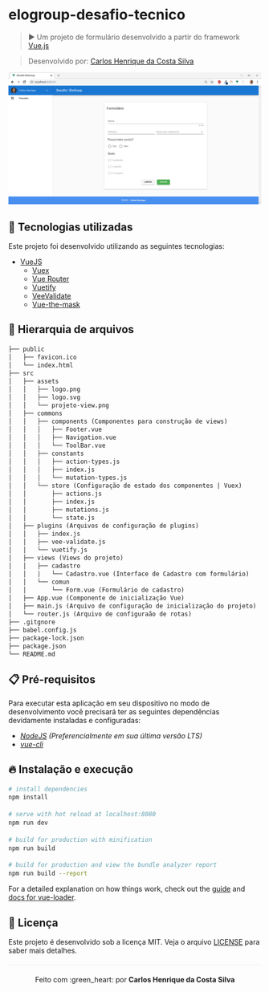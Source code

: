 # elogroup-desafio-tecnico

> :arrow_forward: Um projeto de formulário desenvolvido a partir do framework [Vue.js](https://vuejs.org/)

> Desenvolvido por: [Carlos Henrique da Costa Silva](https://www.linkedin.com/in/carlos-henrique-costa-silva/)

<p align="center">
  <img src="/src/assets/projeto-view.png">
</p>

## :rocket: Tecnologias utilizadas

Este projeto foi desenvolvido utilizando as seguintes tecnologias:

* [VueJS](https://vuejs.org/)
	* [Vuex](https://vuex.vuejs.org/guide/)
  * [Vue Router](https://router.vuejs.org/)
  * [Vuetify](https://vuetifyjs.com/en/)
  * [VeeValidate](https://logaretm.github.io/vee-validate/)
  * [Vue-the-mask](https://vuejs-tips.github.io/vue-the-mask/)

## :open_file_folder: Hierarquia de arquivos

```
├── public
│   ├── favicon.ico
│   └── index.html
├── src
│   ├── assets
│   │   ├── logo.png
│   │   ├── logo.svg
│   │   └── projeto-view.png
│   ├── commons
│   │   ├── components (Componentes para construção de views)
│   │   │   ├── Footer.vue
│   │   │   ├── Navigation.vue
│   │   │   └── ToolBar.vue
│   │   ├── constants
│   │   │   ├── action-types.js
│   │   │   ├── index.js
│   │   │   └── mutation-types.js
│   │   └── store (Configuração de estado dos componentes | Vuex)
│   │       ├── actions.js
│   │       ├── index.js
│   │       ├── mutations.js
│   │       └── state.js
│   ├── plugins (Arquivos de configuração de plugins)
│   │   ├── index.js
│   │   ├── vee-validate.js
│   │   └── vuetify.js
│   ├── views (Views do projeto)
│   │   ├── cadastro
│   │   |   └── Cadastro.vue (Interface de Cadastro com formulário)
│   │   └── comun
│   │       └── Form.vue (Formulário de cadastro)
│   ├── App.vue (Componente de inicialização Vue)
│   ├── main.js (Arquivo de configuração de inicialização do projeto)
│   └── router.js (Arquivo de configuraão de rotas)
├── .gitgnore
├── babel.config.js
├── package-lock.json
├── package.json
└── README.md
```

## :clipboard: Pré-requisitos

Para executar esta aplicação em seu dispositivo no modo de desenvolvimento você precisará ter as seguintes dependências devidamente instaladas e configuradas:

- _<a href="https://nodejs.org/en/" target="_blank">NodeJS</a> (Preferencialmente em sua última versão LTS)_
- _<a href="https://github.com/vuejs/vue-cli" target="_blank">vue-cli</a>_

## :fire: Instalação e execução

```bash
# install dependencies
npm install

# serve with hot reload at localhost:8080
npm run dev

# build for production with minification
npm run build

# build for production and view the bundle analyzer report
npm run build --report
```

For a detailed explanation on how things work, check out the [guide](http://vuejs-templates.github.io/webpack/) and [docs for vue-loader](http://vuejs.github.io/vue-loader).

## :page_facing_up: Licença 
Este projeto é desenvolvido sob a licença MIT. Veja o arquivo [LICENSE](LICENSE.md) para saber mais detalhes.

<p align="center" style="margin-top: 20px; border-top: 1px solid #eee; padding-top: 20px;">Feito com :green_heart: por <strong> Carlos Henrique da Costa Silva </strong> </p>
